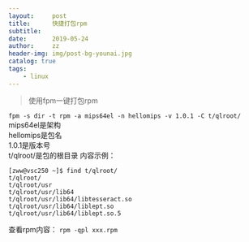 ```yaml
---
layout:     post
title:      快捷打包rpm
subtitle:   
date:       2019-05-24
author:     zz
header-img: img/post-bg-younai.jpg
catalog: true
tags:
    - linux
---
```


> 使用fpm一键打包rpm

`fpm -s dir -t rpm -a mips64el -n hellomips -v 1.0.1 -C t/qlroot/`  
mips64el是架构  
hellomips是包名  
1.0.1是版本号  
t/qlroot/是包的根目录 内容示例：  
```
[zww@vsc250 ~]$ find t/qlroot/
t/qlroot/
t/qlroot/usr
t/qlroot/usr/lib64
t/qlroot/usr/lib64/libtesseract.so
t/qlroot/usr/lib64/liblept.so
t/qlroot/usr/lib64/liblept.so.5
```


查看rpm内容： `rpm -qpl xxx.rpm`

